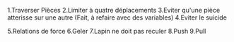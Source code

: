 1.Traverser Pièces 
2.Limiter à quatre déplacements
3.Eviter qu'une pièce atterisse sur une autre (Fait, à refaire avec des variables)
4.Eviter le suicide



5.Relations de force
6.Geler
7.Lapin ne doit pas reculer
8.Push
9.Pull
